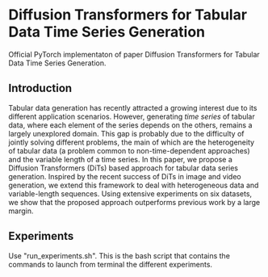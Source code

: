 # Diffusion Transformers for Tabular Data Time Series Generation
Official PyTorch implementaton of paper Diffusion Transformers for Tabular Data Time Series Generation.  

## Introduction
Tabular data generation has recently attracted a growing interest due to its different application scenarios. However, generating *time series* of tabular data, where each element of the series depends on the others, remains a largely unexplored domain. 
This gap is probably due to the difficulty of jointly solving different problems, the main of which are the heterogeneity of tabular data (a problem common to non-time-dependent approaches) and the variable length of a time series.
In this paper, we propose a Diffusion Transformers (DiTs) based approach for tabular data series generation. Inspired by the recent success of DiTs in image and video generation, we extend this framework to deal with heterogeneous data and variable-length sequences. 
Using extensive experiments on six datasets, we show that the proposed approach outperforms previous work by a large margin.

## Experiments
Use "run_experiments.sh". This is the bash script that contains the commands to launch from terminal the different experiments.
